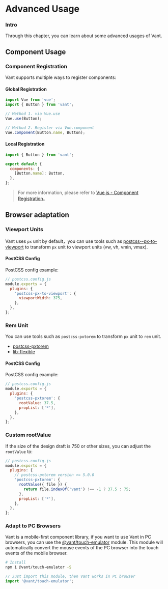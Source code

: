 # Advanced Usage

### Intro

Through this chapter, you can learn about some advanced usages of Vant.

## Component Usage

### Component Registration

Vant supports multiple ways to register components:

#### Global Registration

```js
import Vue from 'vue';
import { Button } from 'vant';

// Method 1. via Vue.use
Vue.use(Button);

// Method 2. Register via Vue.component
Vue.component(Button.name, Button);
```

#### Local Registration

```js
import { Button } from 'vant';

export default {
  components: {
    [Button.name]: Button,
  },
};
```

> For more information, please refer to [Vue.js - Component Registration](https://vuejs.org/v2/guide/components-registration.html)。

## Browser adaptation

### Viewport Units

Vant uses `px` unit by default，you can use tools such as [postcss--px-to-viewport](https://github.com/evrone/postcss-px-to-viewport) to transform `px` unit to viewport units (vw, vh, vmin, vmax).

#### PostCSS Config

PostCSS config example:

```js
// postcss.config.js
module.exports = {
  plugins: {
    'postcss-px-to-viewport': {
      viewportWidth: 375,
    },
  },
};
```

### Rem Unit

You can use tools such as `postcss-pxtorem` to transform `px` unit to `rem` unit.

- [postcss-pxtorem](https://github.com/cuth/postcss-pxtorem)
- [lib-flexible](https://github.com/amfe/lib-flexible)

#### PostCSS Config

PostCSS config example:

```js
// postcss.config.js
module.exports = {
  plugins: {
    'postcss-pxtorem': {
      rootValue: 37.5,
      propList: ['*'],
    },
  },
};
```

### Custom rootValue

If the size of the design draft is 750 or other sizes, you can adjust the `rootValue` to:

```js
// postcss.config.js
module.exports = {
  plugins: {
    // postcss-pxtorem version >= 5.0.0
    'postcss-pxtorem': {
      rootValue({ file }) {
        return file.indexOf('vant') !== -1 ? 37.5 : 75;
      },
      propList: ['*'],
    },
  },
};
```

### Adapt to PC Browsers

Vant is a mobile-first component library, if you want to use Vant in PC browsers, you can use the [@vant/touch-emulator](https://github.com/vant-ui/vant/tree/dev/packages/vant-touch-emulator) module. This module will automatically convert the mouse events of the PC browser into the touch events of the mobile browser.

```bash
# Install
npm i @vant/touch-emulator -S
```

```js
// Just import this module, then Vant works in PC browser
import '@vant/touch-emulator';
```
